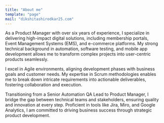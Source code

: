 ```yaml
---
title: "About me"
template: "page"
mail: "dikshitashirodkar25.com"
---
```


As a Product Manager with over six years of experience, I specialize in delivering high-impact digital solutions, including membership portals, Event Management Systems (EMS), and e-commerce platforms. My strong technical background in automation, software testing, and mobile app development allows me to transform complex projects into user-centric products seamlessly.

I excel in Agile environments, aligning development phases with business goals and customer needs. My expertise in Scrum methodologies enables me to break down intricate requirements into actionable deliverables, fostering collaboration and execution.

Transitioning from a Senior Automation QA Lead to Product Manager, I bridge the gap between technical teams and stakeholders, ensuring quality and innovation at every step. Proficient in tools like Jira, Miro, and Google Analytics, I am committed to driving business success through strategic product development.


